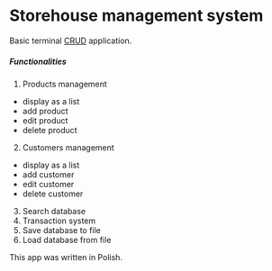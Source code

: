 # Storehouse management system

Basic terminal [CRUD](https://pl.wikipedia.org/wiki/CRUD) application. 

##### Functionalities
1. Products management
  - display as a list
  - add product
  - edit product
  - delete product
2. Customers management
  - display as a list
  - add customer
  - edit customer
  - delete customer
3. Search database
4. Transaction system
5. Save database to file
6. Load database from file

This app was written in Polish.
